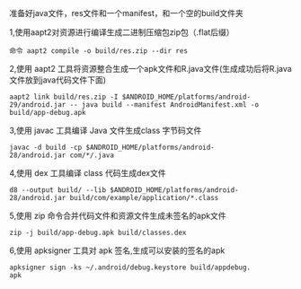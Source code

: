 准备好java文件，res文件和一个manifest，和一个空的build文件夹 

1,使用aapt2对资源进行编译生成二进制压缩包zip包（.flat后缀）

```
命令 aapt2 compile -o build/res.zip --dir res
```

2,使⽤ aapt2 ⼯具将资源整合生成一个apk文件和R.java文件(生成成功后将R.java文件放到java代码文件下面)

```
aapt2 link build/res.zip -I $ANDROID_HOME/platforms/android-
29/android.jar -- java build --manifest AndroidManifest.xml -o
build/app-debug.apk
```

3,使⽤ javac ⼯具编译 Java ⽂件生成class 字节码⽂件

```
javac -d build -cp $ANDROID_HOME/platforms/android-
28/android.jar com/*/.java
```

4,使⽤ dex ⼯具编译 class 代码生成dex文件

```
d8 --output build/ --lib $ANDROID_HOME/platforms/android-
28/android.jar build/com/example/application/*.class
```

5,使⽤ zip 命令合并代码⽂件和资源⽂件生成未签名的apk文件

```
zip -j build/app-debug.apk build/classes.dex
```

6,使⽤ apksigner ⼯具对 apk 签名,生成可以安装的签名的apk

```
apksigner sign -ks ~/.android/debug.keystore build/appdebug.
apk
```

